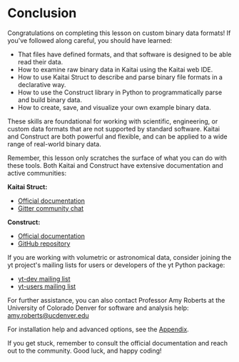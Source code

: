 # Conclusion

Congratulations on completing this lesson on custom binary data formats! If you've followed along careful, you should have learned:

- That files have defined formats, and that software is designed to be able read their data.
- How to examine raw binary data in Kaitai using the Kaitai web IDE.
- How to use Kaitai Struct to describe and parse binary file formats in a declarative way.
- How to use the Construct library in Python to programmatically parse and build binary data.
- How to create, save, and visualize your own example binary data.

These skills are foundational for working with scientific, engineering, or custom data formats that are not supported by standard software. Kaitai and Construct are both powerful and flexible, and can be applied to a wide range of real-world binary data.

Remember, this lesson only scratches the surface of what you can do with these tools. Both Kaitai and Construct have extensive documentation and active communities:

**Kaitai Struct:**  

  - [Official documentation](https://kaitai.io/docs/)
  - [Gitter community chat](https://app.gitter.im/#/room/#kaitai_struct_Lobby:gitter.im)

**Construct:**  

  - [Official documentation](https://construct.readthedocs.io/)
  - [GitHub repository](https://github.com/construct/construct)

If you are working with volumetric or astronomical data, consider joining the yt project's mailing lists for users or developers of the yt Python package:
- [yt-dev mailing list](https://mail.python.org/mailman3/lists/yt-dev.python.org/)
- [yt-users mailing list](https://mail.python.org/mailman3/lists/yt-users.python.org/)

For further assistance, you can also contact Professor Amy Roberts at the University of Colorado Denver for software and analysis help: amy.roberts@ucdenver.edu

For installation help and advanced options, see the [Appendix](10_appendix.md).

If you get stuck, remember to consult the official documentation and reach out to the community. Good luck, and happy coding!
